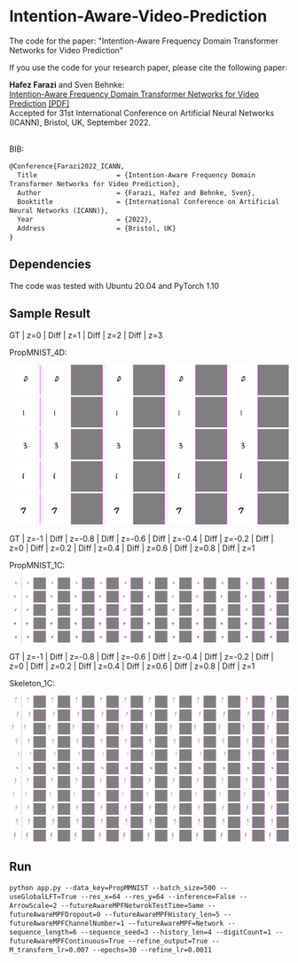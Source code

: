 # Intention-Aware-Video-Prediction

The code for the paper: "Intention-Aware Frequency Domain Transformer Networks for Video Prediction"

If you use the code for your research paper, please cite the following paper:
<p>
  <b>Hafez Farazi</b> and Sven Behnke:<br>
  <a href="http://www.ais.uni-bonn.de/papers/ICANN_2022_Farazi.pdf"><u>Intention-Aware Frequency Domain Transformer Networks for Video Prediction</u></a>&nbsp;<a href="http://www.ais.uni-bonn.de/papers/ICANN_2022_Farazi.pdf">[PDF]</a><br>
  Accepted for 31st International Conference on Artificial Neural Networks (ICANN), Bristol, UK, September 2022. <br><b></b><br>
</p>

BIB:

```
@Conference{Farazi2022_ICANN,
  Title                    = {Intention-Aware Frequency Domain Transformer Networks for Video Prediction},
  Author                   = {Farazi, Hafez and Behnke, Sven},
  Booktitle                = {International Conference on Artificial Neural Networks (ICANN)},
  Year                     = {2022},
  Address                  = {Bristol, UK}
}
```

## Dependencies
The code was tested with Ubuntu 20.04 and PyTorch 1.10

## Sample Result
GT | z=0 | Diff | z=1 | Diff | z=2 | Diff | z=3

PropMNIST_4D:

![](sample/MNIST_4D/File1.gif)
![](sample/MNIST_4D/File2.gif)
![](sample/MNIST_4D/File3.gif)
![](sample/MNIST_4D/File4.gif)
![](sample/MNIST_4D/File5.gif)

GT | z=-1 | Diff | z=-0.8 | Diff | z=-0.6 | Diff | z=-0.4 | Diff | z=-0.2 | Diff | z=0 | Diff | z=0.2 | Diff | z=0.4 | Diff | z=0.6 | Diff | z=0.8 | Diff | z=1 

PropMNIST_1C:

![](sample/MNIST_1C/File1.gif)
![](sample/MNIST_1C/File2.gif)
![](sample/MNIST_1C/File3.gif)
![](sample/MNIST_1C/File4.gif)
![](sample/MNIST_1C/File5.gif)

GT | z=-1 | Diff | z=-0.8 | Diff | z=-0.6 | Diff | z=-0.4 | Diff | z=-0.2 | Diff | z=0 | Diff | z=0.2 | Diff | z=0.4 | Diff | z=0.6 | Diff | z=0.8 | Diff | z=1 

Skeleton_1C:

![](sample/Skeleton_1C/File1.gif)
![](sample/Skeleton_1C/File2.gif)
![](sample/Skeleton_1C/File3.gif)
![](sample/Skeleton_1C/File4.gif)
![](sample/Skeleton_1C/File5.gif)
![](sample/Skeleton_1C/File6.gif)
![](sample/Skeleton_1C/File7.gif)
![](sample/Skeleton_1C/File8.gif)
![](sample/Skeleton_1C/File9.gif)
![](sample/Skeleton_1C/File10.gif)
![](sample/Skeleton_1C/File11.gif)


## Run

```
python app.py --data_key=PropMMNIST --batch_size=500 --useGlobalLFT=True --res_x=64 --res_y=64 --inference=False --ArrowScale=2 --futureAwareMPFNetwrokTestTime=Same --futureAwareMPFDropout=0 --futureAwareMPFHistory_len=5 --futureAwareMPFChannelNumber=1 --futureAwareMPF=Network --sequence_length=6 --sequence_seed=3 --history_len=4 --digitCount=1 --futureAwareMPFContinuous=True --refine_output=True --M_transform_lr=0.007 --epochs=30 --refine_lr=0.0011
```

